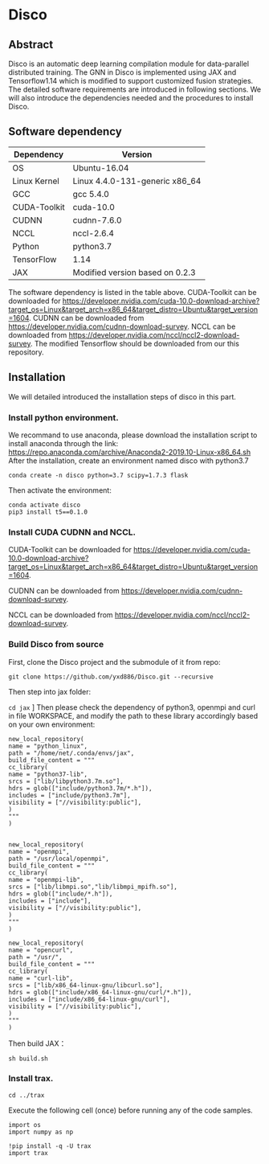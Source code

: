 # Disco
## Abstract 
Disco is an automatic deep learning compilation module for data-parallel distributed training.
The GNN in Disco is implemented using JAX and Tensorflow1.14 which is modified to support customized fusion strategies. 
The detailed software requirements are introduced in following sections. We will also introduce the dependencies needed and the procedures to install Disco.

## Software dependency
Dependency | Version 
--- | --- 
OS  | Ubuntu-16.04   
Linux Kernel | Linux 4.4.0-131-generic x86_64 
GCC | gcc 5.4.0
CUDA-Toolkit |  cuda-10.0
CUDNN | cudnn-7.6.0
NCCL |  nccl-2.6.4 
Python |  python3.7
TensorFlow |  1.14
JAX |  Modified version based on 0.2.3


The software dependency is listed in the table above. 
CUDA-Toolkit can be downloaded for https://developer.nvidia.com/cuda-10.0-download-archive?target_os=Linux&target_arch=x86_64&target_distro=Ubuntu&target_version=1604. 
CUDNN can be downloaded from https://developer.nvidia.com/cudnn-download-survey. NCCL can be downloaded from https://developer.nvidia.com/nccl/nccl2-download-survey. 
The modified Tensorflow should be downloaded from our this repository.

## Installation
We will detailed introduced the installation steps of disco in this part.
### Install python environment. 
We recommand to use anaconda, please download the installation script to install anaconda through the link: https://repo.anaconda.com/archive/Anaconda2-2019.10-Linux-x86_64.sh
After the installation, create an environment named disco with python3.7

`conda create -n disco python=3.7 scipy=1.7.3 flask `

Then activate the environment:

```
conda activate disco
pip3 install t5==0.1.0
```

### Install CUDA CUDNN and NCCL. 
CUDA-Toolkit can be downloaded for https://developer.nvidia.com/cuda-10.0-download-archive?target_os=Linux&target_arch=x86_64&target_distro=Ubuntu&target_version=1604. 

CUDNN can be downloaded from https://developer.nvidia.com/cudnn-download-survey. 

NCCL can be downloaded from https://developer.nvidia.com/nccl/nccl2-download-survey. 

### Build Disco from source
First, clone the Disco project and the submodule of it from repo:

`git clone https://github.com/yxd886/Disco.git --recursive`

Then step into jax folder:

`cd jax`
]
Then please check the dependency of python3, openmpi and curl in file WORKSPACE, and modify the path to these library accordingly based on your own environment:

```
new_local_repository(
name = "python_linux",
path = "/home/net/.conda/envs/jax",
build_file_content = """
cc_library(
name = "python37-lib",
srcs = ["lib/libpython3.7m.so"],
hdrs = glob(["include/python3.7m/*.h"]),
includes = ["include/python3.7m"],
visibility = ["//visibility:public"],
)
"""
)


new_local_repository(
name = "openmpi",
path = "/usr/local/openmpi",
build_file_content = """
cc_library(
name = "openmpi-lib",
srcs = ["lib/libmpi.so","lib/libmpi_mpifh.so"],
hdrs = glob(["include/*.h"]),
includes = ["include"],
visibility = ["//visibility:public"],
)
"""
)

new_local_repository(
name = "opencurl",
path = "/usr/",
build_file_content = """
cc_library(
name = "curl-lib",
srcs = ["lib/x86_64-linux-gnu/libcurl.so"],
hdrs = glob(["include/x86_64-linux-gnu/curl/*.h"]),
includes = ["include/x86_64-linux-gnu/curl"],
visibility = ["//visibility:public"],
)
"""
)
```
Then build JAX：

`sh build.sh`

### Install trax. 
```
cd ../trax
```
Execute the following cell (once) before running any of the code samples.
```
import os
import numpy as np

!pip install -q -U trax
import trax
```
